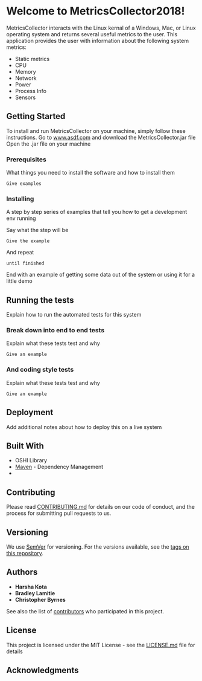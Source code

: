 # Welcome to MetricsCollector2018!

MetricsCollector interacts with the Linux kernal of a Windows, Mac, or Linux operating system and returns several useful metrics to the user.  This application provides the user with information about the following system metrics:

* Static metrics
* CPU
* Memory
* Network
* Power
* Process Info
* Sensors


## Getting Started

To install and run MetricsCollector on your machine, simply follow these instructions.
Go to www.asdf.com and download the MetricsCollector.jar file
Open the .jar file on your machine



### Prerequisites

What things you need to install the software and how to install them

```
Give examples
```

### Installing

A step by step series of examples that tell you how to get a development env running

Say what the step will be

```
Give the example
```

And repeat

```
until finished
```

End with an example of getting some data out of the system or using it for a little demo

## Running the tests

Explain how to run the automated tests for this system

### Break down into end to end tests

Explain what these tests test and why

```
Give an example
```

### And coding style tests

Explain what these tests test and why

```
Give an example
```

## Deployment

Add additional notes about how to deploy this on a live system

## Built With

* OSHI Library
* [Maven](https://maven.apache.org/) - Dependency Management
* 

## Contributing

Please read [CONTRIBUTING.md](https://gist.github.com/PurpleBooth/b24679402957c63ec426) for details on our code of conduct, and the process for submitting pull requests to us.

## Versioning

We use [SemVer](http://semver.org/) for versioning. For the versions available, see the [tags on this repository](https://github.com/your/project/tags). 

## Authors

* **Harsha Kota**
* **Bradley Lamitie**
* **Christopher Byrnes**

See also the list of [contributors](https://github.com/your/project/contributors) who participated in this project.

## License

This project is licensed under the MIT License - see the [LICENSE.md](LICENSE.md) file for details

## Acknowledgments

